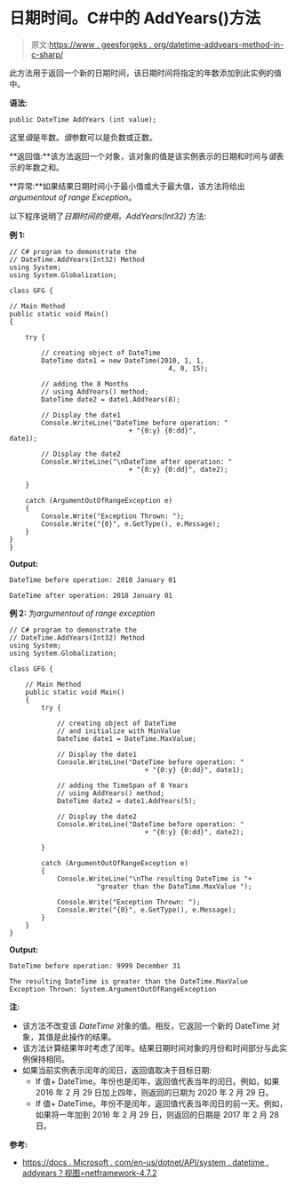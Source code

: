 # 日期时间。C#中的 AddYears()方法

> 原文:[https://www . geesforgeks . org/datetime-addyears-method-in-c-sharp/](https://www.geeksforgeeks.org/datetime-addyears-method-in-c-sharp/)

此方法用于返回一个新的日期时间，该日期时间将指定的年数添加到此实例的值中。

**语法:**

```
public DateTime AddYears (int value);
```

这里*值*是年数。*值*参数可以是负数或正数。

**返回值:**该方法返回一个对象，该对象的值是该实例表示的日期和时间与*值*表示的年数之和。

**异常:**如果结果日期时间小于最小值或大于最大值，该方法将给出*argumentout of range Exception*。

以下程序说明了*日期时间的使用。AddYears(Int32)* 方法:

**例 1:**

```
// C# program to demonstrate the
// DateTime.AddYears(Int32) Method
using System;
using System.Globalization;

class GFG {

// Main Method
public static void Main()
{

    try {

        // creating object of DateTime
        DateTime date1 = new DateTime(2010, 1, 1,
                                        4, 0, 15);

        // adding the 8 Months
        // using AddYears() method;
        DateTime date2 = date1.AddYears(8);

        // Display the date1
        Console.WriteLine("DateTime before operation: "
                              + "{0:y} {0:dd}", date1);                             

        // Display the date2
        Console.WriteLine("\nDateTime after operation: "
                              + "{0:y} {0:dd}", date2);

    }

    catch (ArgumentOutOfRangeException e) 
    {
        Console.Write("Exception Thrown: ");
        Console.Write("{0}", e.GetType(), e.Message);
    }
}
}
```

**Output:**

```
DateTime before operation: 2010 January 01

DateTime after operation: 2018 January 01

```

**例 2:** 为*argumentout of range exception*

```
// C# program to demonstrate the
// DateTime.AddYears(Int32) Method
using System;
using System.Globalization;

class GFG {

    // Main Method
    public static void Main()
    {
        try {

            // creating object of DateTime 
            // and initialize with MinValue
            DateTime date1 = DateTime.MaxValue;

            // Display the date1
            Console.WriteLine("DateTime before operation: "
                                  + "{0:y} {0:dd}", date1);

            // adding the TimeSpan of 8 Years
            // using AddYears() method;
            DateTime date2 = date1.AddYears(5);

            // Display the date2
            Console.WriteLine("DateTime before operation: "
                                  + "{0:y} {0:dd}", date2);

        }

        catch (ArgumentOutOfRangeException e) 
        {
            Console.WriteLine("\nThe resulting DateTime is "+
                      "greater than the DateTime.MaxValue ");

            Console.Write("Exception Thrown: ");
            Console.Write("{0}", e.GetType(), e.Message);
        }
    }
}
```

**Output:**

```
DateTime before operation: 9999 December 31

The resulting DateTime is greater than the DateTime.MaxValue 
Exception Thrown: System.ArgumentOutOfRangeException

```

**注:**

*   该方法不改变该 *DateTime* 对象的值。相反，它返回一个新的 DateTime 对象，其值是此操作的结果。
*   该方法计算结果年时考虑了闰年。结果日期时间对象的月份和时间部分与此实例保持相同。
*   如果当前实例表示闰年的闰日，返回值取决于目标日期:
    *   If 值+ DateTime。年份也是闰年，返回值代表当年的闰日。例如，如果 2016 年 2 月 29 日加上四年，则返回的日期为 2020 年 2 月 29 日。
    *   If 值+ DateTime。年份不是闰年，返回值代表当年闰日的前一天。例如，如果将一年加到 2016 年 2 月 29 日，则返回的日期是 2017 年 2 月 28 日。

**参考:**

*   [https://docs . Microsoft . com/en-us/dotnet/API/system . datetime . addyears？视图=netframework-4.7.2](https://docs.microsoft.com/en-us/dotnet/api/system.datetime.addyears?view=netframework-4.7.2)